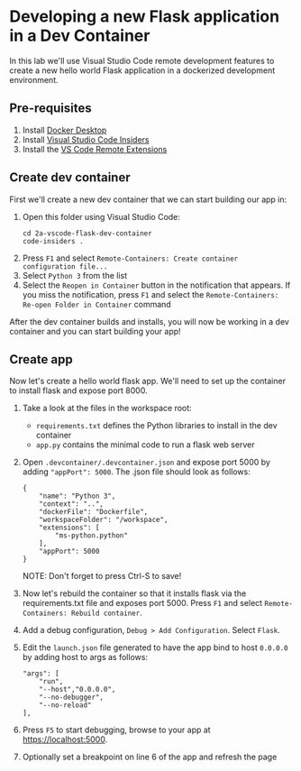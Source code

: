 # Developing a new Flask application in a Dev Container

In this lab we'll use Visual Studio Code remote development features to create a new
hello world Flask application in a dockerized development environment.

## Pre-requisites
1. Install [Docker Desktop](https://www.docker.com/products/docker-desktop)
1. Install [Visual Studio Code Insiders](https://code.visualstudio.com/insiders)
1. Install the [VS Code Remote Extensions](https://aka.ms/vscode-remote) 

## Create dev container
First we'll create a new dev container that we can start building our app in:
1. Open this folder using Visual Studio Code:
    ```
    cd 2a-vscode-flask-dev-container
    code-insiders .
    ```
1. Press `F1` and select `Remote-Containers: Create container configuration file...`
1. Select `Python 3` from the list
1. Select the `Reopen in Container` button in the notification that appears. If you miss the notification, 
press `F1` and select the `Remote-Containers: Re-open Folder in Container` command

After the dev container builds and installs, you will now be working in a dev container and you
can start building your app!

## Create app
Now let's create a hello world flask app. We'll need to set up the container to install flask
and expose port 8000. 
1. Take a look at the files in the workspace root:
    - `requirements.txt` defines the Python libraries to install in the dev container
    - `app.py` contains the minimal code to run a flask web server
1. Open `.devcontainer/.devcontainer.json` and expose port 5000 by adding ```"appPort": 5000```. The .json file should look as follows:
    ```
    {
        "name": "Python 3",
        "context": "..",
        "dockerFile": "Dockerfile",
        "workspaceFolder": "/workspace",
        "extensions": [
            "ms-python.python"
        ],
        "appPort": 5000
    }
    ```
    NOTE: Don't forget to press Ctrl-S to save!

1. Now let's rebuild the container so that it installs flask via the requirements.txt file and
exposes port 5000. Press `F1` and select `Remote-Containers: Rebuild container`. 
1. Add a debug configuration, `Debug > Add Configuration`. Select `Flask`.
1. Edit the `launch.json` file generated to have the app bind to host `0.0.0.0` by adding host to args as follows:
    ```
    "args": [
        "run",
        "--host","0.0.0.0",
        "--no-debugger",
        "--no-reload"
    ],
    ```
1. Press `F5` to start debugging, browse to your app at [https://localhost:5000](https://localhost:5000).
1. Optionally set a breakpoint on line 6 of the app and refresh the page
